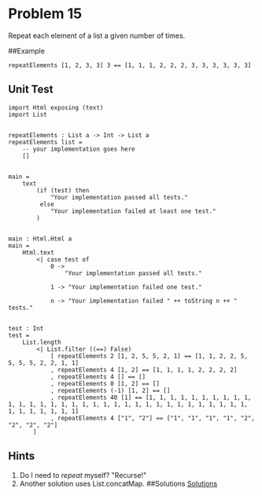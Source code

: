 # Problem 15

Repeat each element of a list a given number of times.

##Example
```
repeatElements [1, 2, 3, 3] 3 == [1, 1, 1, 2, 2, 2, 3, 3, 3, 3, 3, 3]
```

## Unit Test
```
import Html exposing (text)
import List


repeatElements : List a -> Int -> List a
repeatElements list =
    -- your implementation goes here
    []


main =
    text
        (if (test) then
            "Your implementation passed all tests."
         else
            "Your implementation failed at least one test."
        )


main : Html.Html a      
main =
    Html.text 
        <| case test of 
            0 -> 
                "Your implementation passed all tests."

            1 -> "Your implementation failed one test."

            n -> "Your implementation failed " ++ toString n ++ " tests." 


test : Int
test =
    List.length
        <| List.filter ((==) False)
            [ repeatElements 2 [1, 2, 5, 5, 2, 1] == [1, 1, 2, 2, 5, 5, 5, 5, 2, 2, 1, 1]
            , repeatElements 4 [1, 2] == [1, 1, 1, 1, 2, 2, 2, 2]
            , repeatElements 4 [] == []
            , repeatElements 0 [1, 2] == []
            , repeatElements (-1) [1, 2] == []
            , repeatElements 40 [1] == [1, 1, 1, 1, 1, 1, 1, 1, 1, 1, 1, 1, 1, 1, 1, 1, 1, 1, 1, 1, 1, 1, 1, 1, 1, 1, 1, 1, 1, 1, 1, 1, 1, 1, 1, 1, 1, 1, 1, 1]
            , repeatElements 4 ["1", "2"] == ["1", "1", "1", "1", "2", "2", "2", "2"]
       ]

```

## Hints
1. Do I need to *repeat* myself? "Recurse!"
2. Another solution uses List.concatMap. 
##Solutions 
[Solutions](../s/s15.md)